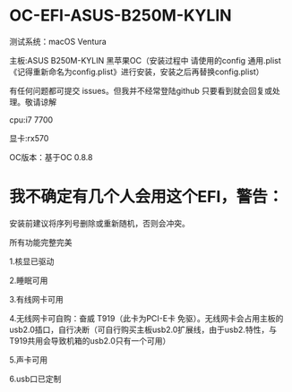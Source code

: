 # OC-EFI-ASUS-B250M-KYLIN

测试系统：macOS Ventura

主板:ASUS B250M-KYLIN 黑苹果OC（安装过程中 请使用的config 通用.plist《记得重新命名为config.plist》进行安装，安装之后再替换config.plist）

有任何问题都可提交 issues。但我并不经常登陆github 只要看到就会回复或处理。敬请谅解

cpu:i7 7700

显卡:rx570

OC版本：基于OC 0.8.8

# 我不确定有几个人会用这个EFI，警告：

安装前建议将序列号删除或重新随机，否则会冲突。

所有功能完整完美

1.核显已驱动

2.睡眠可用

3.有线网卡可用

4.无线网卡可自购：奋威 T919（此卡为PCI-E卡 免驱）。无线网卡会占用主板的usb2.0插口，自行决断（可自行购买主板usb2.0扩展线，由于usb2.特性，与T919共用会导致机箱的usb2.0只有一个可用）

5.声卡可用

6.usb口已定制
